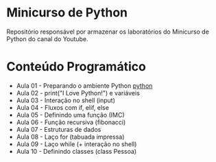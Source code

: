 # Minicurso de Python

Repositório responsável por armazenar  os laboratórios do Minicurso de Python do canal do Youtube.

# Conteúdo Programático

- Aula 01 - Preparando o ambiente Python [python](https://www.python.org/downloads/)
- Aula 02 - print("I Love Python!") e variáveis
- Aula 03 - Interação no shell (input)
- Aula 04 - Fluxos com if, elif, else
- Aula 05 - Definindo uma função (IMC)
- Aula 06 - Função recursiva (fibonacci)
- Aula 07 - Estruturas de dados
- Aula 08 - Laço for (tabuada impressa)
- Aula 09 - Laço while (+ interação no shell)
- Aula 10 - Definindo classes (class Pessoa)
